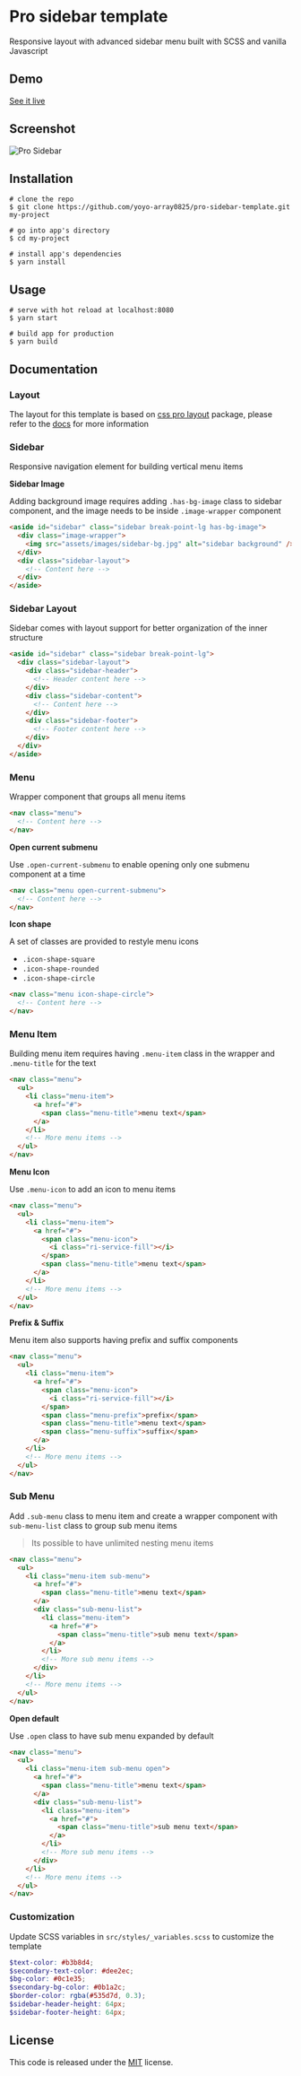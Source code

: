 # Pro sidebar template

Responsive layout with advanced sidebar menu built with SCSS and vanilla Javascript

## Demo

[See it live](https://azouaoui-med.github.io/pro-sidebar-template)

## Screenshot

![Pro Sidebar](https://user-images.githubusercontent.com/25878302/215290325-e5c6043b-4411-404c-83b8-dcc227df70ad.jpg)

## Installation

```
# clone the repo
$ git clone https://github.com/yoyo-array0825/pro-sidebar-template.git my-project

# go into app's directory
$ cd my-project

# install app's dependencies
$ yarn install

```

## Usage

```
# serve with hot reload at localhost:8080
$ yarn start

# build app for production
$ yarn build

```

## Documentation

### Layout

The layout for this template is based on [css pro layout](https://github.com/azouaoui-med/css-pro-layout) package, please refer to the [docs](https://azouaoui-med.github.io/css-pro-layout/) for more information

### Sidebar

Responsive navigation element for building vertical menu items

**Sidebar Image**

Adding background image requires adding `.has-bg-image` class to sidebar component, and the image needs to be inside `.image-wrapper` component

```html
<aside id="sidebar" class="sidebar break-point-lg has-bg-image">
  <div class="image-wrapper">
    <img src="assets/images/sidebar-bg.jpg" alt="sidebar background" />
  </div>
  <div class="sidebar-layout">
    <!-- Content here -->
  </div>
</aside>
```

### Sidebar Layout

Sidebar comes with layout support for better organization of the inner structure

```html
<aside id="sidebar" class="sidebar break-point-lg">
  <div class="sidebar-layout">
    <div class="sidebar-header">
      <!-- Header content here -->
    </div>
    <div class="sidebar-content">
      <!-- Content here -->
    </div>
    <div class="sidebar-footer">
      <!-- Footer content here -->
    </div>
  </div>
</aside>
```


### Menu

Wrapper component that groups all menu items

```html
<nav class="menu">
  <!-- Content here -->
</nav>
```

**Open current submenu**

Use `.open-current-submenu` to enable opening only one submenu component at a time

```html
<nav class="menu open-current-submenu">
  <!-- Content here -->
</nav>
```

**Icon shape**

A set of classes are provided to restyle menu icons

- `.icon-shape-square`
- `.icon-shape-rounded`
- `.icon-shape-circle`

```html
<nav class="menu icon-shape-circle">
  <!-- Content here -->
</nav>
```

### Menu Item

Building menu item requires having `.menu-item` class in the wrapper and `.menu-title` for the text

```html
<nav class="menu">
  <ul>
    <li class="menu-item">
      <a href="#">
        <span class="menu-title">menu text</span>
      </a>
    </li>
    <!-- More menu items -->
  </ul>
</nav>
```

**Menu Icon**

Use `.menu-icon` to add an icon to menu items

```html
<nav class="menu">
  <ul>
    <li class="menu-item">
      <a href="#">
        <span class="menu-icon">
          <i class="ri-service-fill"></i>
        </span>
        <span class="menu-title">menu text</span>
      </a>
    </li>
    <!-- More menu items -->
  </ul>
</nav>
```

**Prefix & Suffix**

Menu item also supports having prefix and suffix components

```html
<nav class="menu">
  <ul>
    <li class="menu-item">
      <a href="#">
        <span class="menu-icon">
          <i class="ri-service-fill"></i>
        </span>
        <span class="menu-prefix">prefix</span>
        <span class="menu-title">menu text</span>
        <span class="menu-suffix">suffix</span>
      </a>
    </li>
    <!-- More menu items -->
  </ul>
</nav>
```

### Sub Menu

Add `.sub-menu` class to menu item and create a wrapper component with `sub-menu-list` class to group sub menu items

> Its possible to have unlimited nesting menu items

```html
<nav class="menu">
  <ul>
    <li class="menu-item sub-menu">
      <a href="#">
        <span class="menu-title">menu text</span>
      </a>
      <div class="sub-menu-list">
        <li class="menu-item">
          <a href="#">
            <span class="menu-title">sub menu text</span>
          </a>
        </li>
        <!-- More sub menu items -->
      </div>
    </li>
    <!-- More menu items -->
  </ul>
</nav>
```

**Open default**

Use `.open` class to have sub menu expanded by default

```html
<nav class="menu">
  <ul>
    <li class="menu-item sub-menu open">
      <a href="#">
        <span class="menu-title">menu text</span>
      </a>
      <div class="sub-menu-list">
        <li class="menu-item">
          <a href="#">
            <span class="menu-title">sub menu text</span>
          </a>
        </li>
        <!-- More sub menu items -->
      </div>
    </li>
    <!-- More menu items -->
  </ul>
</nav>
```

### Customization

Update SCSS variables in `src/styles/_variables.scss` to customize the template

```scss
$text-color: #b3b8d4;
$secondary-text-color: #dee2ec;
$bg-color: #0c1e35;
$secondary-bg-color: #0b1a2c;
$border-color: rgba(#535d7d, 0.3);
$sidebar-header-height: 64px;
$sidebar-footer-height: 64px;
```

## License

This code is released under the [MIT](https://github.com/yoyo-array0825/pro-sidebar-template/blob/e76b9c170b3e9eb2e673b0090c50d63b83ce06e5/LICENSE) license.
